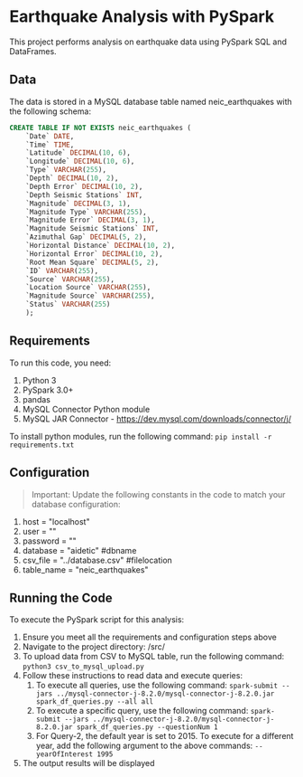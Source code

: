 # Earthquake Analysis with PySpark
This project performs analysis on earthquake data using PySpark SQL and DataFrames.

## Data
The data is stored in a MySQL database table named neic_earthquakes with the following schema:
```sql
CREATE TABLE IF NOT EXISTS neic_earthquakes (
    `Date` DATE,
    `Time` TIME,
    `Latitude` DECIMAL(10, 6),
    `Longitude` DECIMAL(10, 6),
    `Type` VARCHAR(255),
    `Depth` DECIMAL(10, 2),
    `Depth Error` DECIMAL(10, 2),
    `Depth Seismic Stations` INT,
    `Magnitude` DECIMAL(3, 1),
    `Magnitude Type` VARCHAR(255),
    `Magnitude Error` DECIMAL(3, 1),
    `Magnitude Seismic Stations` INT,
    `Azimuthal Gap` DECIMAL(5, 2),
    `Horizontal Distance` DECIMAL(10, 2),
    `Horizontal Error` DECIMAL(10, 2),
    `Root Mean Square` DECIMAL(5, 2),
    `ID` VARCHAR(255),
    `Source` VARCHAR(255),
    `Location Source` VARCHAR(255),
    `Magnitude Source` VARCHAR(255),
    `Status` VARCHAR(255)
    );
```

## Requirements
To run this code, you need:

1. Python 3
2. PySpark 3.0+
3. pandas
4. MySQL Connector Python module
5. MySQL JAR Connector - https://dev.mysql.com/downloads/connector/j/<br/>

To install python modules, run the following command: ```pip install -r requirements.txt```
   
## Configuration
> Important:
> Update the following constants in the code to match your database configuration:


1. host = "localhost"
2. user = ""
3. password = ""
4. database = "aidetic" #dbname
5. csv_file = "../database.csv" #filelocation
6. table_name = "neic_earthquakes"

## Running the Code
To execute the PySpark script for this analysis:

1. Ensure you meet all the requirements and configuration steps above
2. Navigate to the project directory: /src/
3. To upload data from CSV to MySQL table, run the following command:
   ```python3 csv_to_mysql_upload.py```
4. Follow these instructions to read data and execute queries:
   1. To execute all queries, use the following command: ```spark-submit --jars ../mysql-connector-j-8.2.0/mysql-connector-j-8.2.0.jar spark_df_queries.py --all all```
   2. To execute a specific query, use the following command: ```spark-submit --jars ../mysql-connector-j-8.2.0/mysql-connector-j-8.2.0.jar spark_df_queries.py --questionNum 1```
   3. For Query-2, the default year is set to 2015. To execute for a different year, add the following argument to the above commands: ```--yearOfInterest 1995```
5. The output results will be displayed
